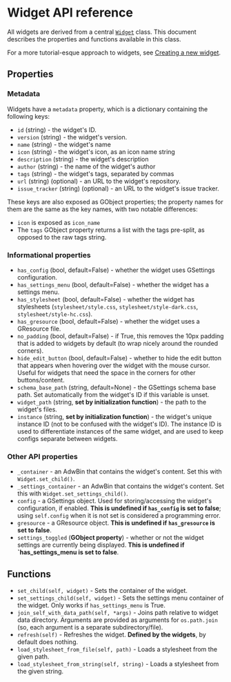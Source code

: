 # Widget API reference

All widgets are derived from a central [`Widget`](https://github.com/aspinwall-ui/aspinwall-launcher/blob/develop/src/widgets/__init__.py#L12) class. This document describes the properties and functions available in this class.

For a more tutorial-esque approach to widgets, see [Creating a new widget](docs/widgets/creating_widgets.md).

## Properties

### Metadata

Widgets have a `metadata` property, which is a dictionary containing the following keys:

 * `id` (string) - the widget's ID.
 * `version` (string) - the widget's version.
 * `name` (string) - the widget's name
 * `icon` (string) - the widget's icon, as an icon name string
 * `description` (string) - the widget's description
 * `author` (string) - the name of the widget's author
 * `tags` (string) - the widget's tags, separated by commas
 * `url` (string) (optional) - an URL to the widget's repository.
 * `issue_tracker` (string) (optional) - an URL to the widget's issue tracker.

These keys are also exposed as GObject properties; the property names for them are the same as the key names, with two notable differences:

 * `icon` is exposed as `icon_name`
 * The `tags` GObject property returns a list with the tags pre-split, as opposed to the raw tags string.

### Informational properties

 * `has_config` (bool, default=False) - whether the widget uses GSettings configuration.
 * `has_settings_menu` (bool, default=False) - whether the widget has a settings menu.
 * `has_stylesheet` (bool, default=False) - whether the widget has stylesheets (`stylesheet/style.css`, `stylesheet/style-dark.css`, `stylesheet/style-hc.css`).
 * `has_gresource` (bool, default=False) - whether the widget uses a GResource file.
 * `no_padding` (bool, default=False) - if True, this removes the 10px padding that is added to widgets by default (to wrap nicely around the rounded corners).
 * `hide_edit_button` (bool, default=False) - whether to hide the edit button that appears when hovering over the widget with the mouse cursor. Useful for widgets that need the space in the corners for other buttons/content.
 * `schema_base_path` (string, default=None) - the GSettings schema base path. Set automatically from the widget's ID if this variable is unset.
 * `widget_path` (string, **set by initialization function**) - the path to the widget's files.
 * `instance` (string, **set by initialization function**) - the widget's unique instance ID (not to be confused with the widget's ID). The instance ID is used to differentiate instances of the same widget, and are used to keep configs separate between widgets.

### Other API properties

 * `_container` - an AdwBin that contains the widget's content. Set this with `Widget.set_child()`.
 * `_settings_container` - an AdwBin that contains the widget's content. Set this with `Widget.set_settings_child()`.
 * `config` - a GSettings object. Used for storing/accessing the widget's configuration, if enabled. **This is undefined if `has_config` is set to false**; using `self.config` when it is not set is considered a programming error.
 * `gresource` - a GResource object. **This is undefined if `has_gresource` is set to false**.
 * `settings_toggled` (**GObject property**) - whether or not the widget settings are currently being displayed. **This is undefined if `has_settings_menu is set to false**.

## Functions

 * `set_child(self, widget)` - Sets the container of the widget.
 * `set_settings_child(self, widget)` - Sets the settings menu container of the widget. Only works if `has_settings_menu` is True.
 * `join_self_with_data_path(self, *args)` - Joins path relative to widget data directory. Arguments are provided as arguments for `os.path.join` (so, each argument is a separate subdirectory/file).
 * `refresh(self)` - Refreshes the widget. **Defined by the widgets**, by default does nothing.
 * `load_stylesheet_from_file(self, path)` - Loads a stylesheet from the given path.
 * `load_stylesheet_from_string(self, string)` - Loads a stylesheet from the given string.
